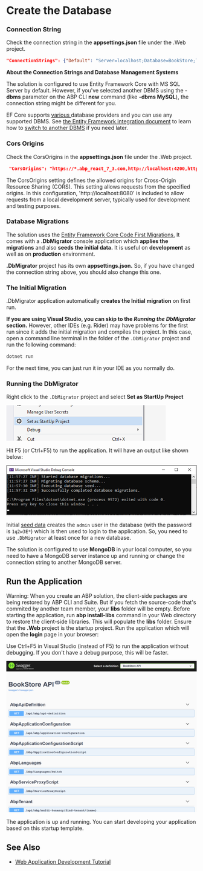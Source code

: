 # Create the Database

### Connection String

Check the connection string in the **appsettings.json** file under the .Web project.

````json
"ConnectionStrings": {"Default": "Server=localhost;Database=BookStore;Trusted_Connection=True"}
````

**About the Connection Strings and Database Management Systems**

The solution is configured to use Entity Framework Core with MS SQL Server by default. However, if you've selected another DBMS using the **-dbms** parameter on the ABP CLI **new** command (like **-dbms MySQL**), the connection string might be different for you.

EF Core supports [various ](https://learn.microsoft.com/en-us/ef/core/providers/)database providers and you can use any supported DBMS. See [the Entity Framework integration document](https://docs.abp.io/en/abp/latest/Entity-Framework-Core) to learn how to [switch to another DBMS](https://docs.abp.io/en/abp/latest/Entity-Framework-Core-Other-DBMS) if you need later.

### Cors Origins

Check the CorsOrigins in the **appsettings.json** file under the .Web project.

````json
 "CorsOrigins": "https://*.abp_react_7_3.com,http://localhost:4200,http://localhost:8080",
````
The CorsOrigins setting defines the allowed origins for Cross-Origin Resource Sharing (CORS). This setting allows requests from the specified origins. 
In this configuration, 'http://localhost:8080' is included to allow requests from a local development server, typically used for development and testing purposes.

### Database Migrations

The solution uses the [Entity Framework Core Code First Migrations.](https://learn.microsoft.com/en-us/ef/core/managing-schemas/migrations/?tabs=dotnet-core-cli) It comes with a **.DbMigrator** console application which **applies the migrations** and also **seeds the initial data.** It is useful on **development** as well as on **production** environment.

**.DbMigrator** project has its own **appsettings.json.** So, if you have changed the connection string above, you should also change this one.

### The Initial Migration

.DbMigrator application automatically **creates the Initial migration** on first run.

**If you are using Visual Studio, you can skip to the *Running the DbMigrator* section.** However, other IDEs (e.g. Rider) may have problems for the first run since it adds the initial migration and compiles the project. In this case, open a command line terminal in the folder of the `.DbMigrator` project and run the following command:

````bash
dotnet run
````

For the next time, you can just run it in your IDE as you normally do.

### Running the DbMigrator

Right click to the `.DbMigrator` project and select **Set as StartUp Project**

![set-as-startup-project](images/set-as-startup-project.png)

 Hit F5 (or Ctrl+F5) to run the application. It will have an output like shown below:

 ![db-migrator-output](images/db-migrator-output.png)

Initial [seed data](Data-Seeding.md) creates the `admin` user in the database (with the password is `1q2w3E*`) which is then used to login to the application. So, you need to use `.DbMigrator` at least once for a new database.

The solution is configured to use **MongoDB** in your local computer, so you need to have a MongoDB server instance up and running or change the connection string to another MongoDB server.

## Run the Application

Warning: When you create an ABP solution, the client-side packages are being restored by ABP CLI and Suite. But if you fetch the source-code that's commited by another team member, your **libs** folder will be empty. Before starting the application, run **abp install-libs** command in your Web directory to restore the client-side libraries. This will populate the **libs** folder. Ensure that the **.Web** project is the startup project. Run the application which will open the **login** page in your browser:


Use Ctrl+F5 in Visual Studio (instead of F5) to run the application without debugging. If you don't have a debug purpose, this will be faster.

![swagger-ui](images/swagger-ui.png)

The application is up and running. You can start developing your application based on this startup template.


## See Also

* [Web Application Development Tutorial](Tutorials/Part-1.md)
